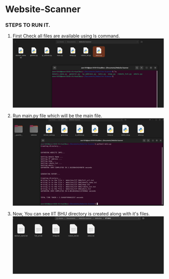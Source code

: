# Website-Scanner

### STEPS TO RUN IT.

1. First Check all files are available using ls command.
![1](https://github.com/ASNR1010/Website-Scanner/blob/main/Images/Screenshot%20(13).png) 


2. Run main.py file which will be the main file.
![2](https://github.com/ASNR1010/Website-Scanner/blob/main/Images/Screenshot%20(15).png) 


3. Now, You can see IIT BHU directory is created along with it's files.
![3](https://github.com/ASNR1010/Website-Scanner/blob/main/Images/Screenshot%20(16).png) 

